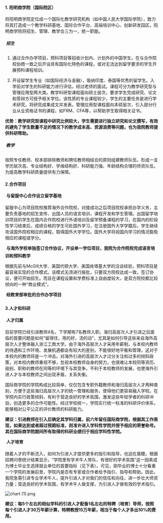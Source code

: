 #### 1. 阳明商学院（国际院区） 

将阳明商学院定位成一个国际化教学研究机构（如中国人民大学国际学院），致力将其打造成一个教学科研基地、国际合作平台、高端培训中心、创新研发园区。阳明商学院将招生、管理、教学合三为一，统一职能。

#####  招生

1)  通过合作办学项目，预科项目等招收计划内、计划外的中国学生。在与合作院校协商一致之后开设具有国际化特色的课程，或对无法达到留学要求的学生开展预科课程培训。

2)  开设留学生专业（如国际经济与金融），吸纳印度、泰国等优秀的留学生。入学前对学生的科研能力进行评估，经过老师的面试。课程可分为教学研究型与管理应用型两大类。教学科研型课程面向硕士层次，要求学生完成研究、论文和答辩方可授予相关学位。该性质的专业课程较少，学生的主要任务是进行学术研究，将研究成果成文并发表。管理应用型课程面向本硕层次，引入部分行业从业资格证书的课程，如FRM、CFA等，以帮助学生取得相关证书。

**优势：教学研究型课程中研究比例较大，学生需要进行独立研究和论文撰写，有效的避免了学生数量不足的情况下的教学成本高、资源浪费等问题，也为我院教师提供科研帮助。**

#####  教学

按照专任教师、校本部排除教师和聘任教师相结合的原则组建教师队伍，形成一支学历层次高、专业结构好、学缘结构好、科研能力强、年龄结构合理的师资队伍，为提高教学科研质量提供有力保障。



#### 2.合作项目

  **与留服中心合作设立留学基地**

留服中心为项目院校推荐海外合作院校，对接成功之后项目院校承担办学义务，主要负责基地的招生宣传、出国人员的语言培训，课程开发和学生管理。出国留学培训项目的学生在国内合作院校进行外语培训及留学预备课程的学习，在国内的阶段性学习结束后，成绩合格的学生可赴国外学习，在注册国外大学学籍后，学生继续攻读国外院校相应的课程，取得国外大学学位。国外大学将视国内学习的情况豁免相应的课程或学分。

  **与海外学校单独签订合作协议，开设单一学位项目，我院为合作院校完成语言培训和预科教学**

根据先前与McGill大学、美国代顿大学、美国肯塔基大学的洽谈经验，预科项目是最容易实现的合作模式。该模式无须进行报批，只要双方院校达成一致，签订协议，便可开始招生。而且在课程设置和学费标准上自由度较大，是双方院校都比较倾向的一种“商业模式”。

  **经教育部审批的合作办学项目**

 

#### 3.人才和科研

  **人才归属**

目前学院已经引进教师4名，下学期有7名教师入职。海归高层次人才引进之后面临的首要问题是如何“留得住，用的好，流的动”，尤其是如何引导这些来自海外高层次人才整体融入浙江工商大学。由于海外高层次人才采用年薪制，与本校内教师的待遇和工作环境、发展机遇都会有较大的差别，不能很好地平衡和管理，这对于本校内的教师将是一个冲击。对海外引进的高层次人才过分关注和过多的倾斜政策，对本校内教师重视不够，忽视本校教师自身的努力，也很难让本校同等资历、级别、职称的教师在同等的环境下与其竞争，不利于本校教师的发展，也使海外引进人才与本校教师之间出现矛盾，关系失衡。

国际商学院的学院构成比较简单，仅仅包含专职外籍教师和海归高层次人才两种类别，方便于这些海归高层次人才的统一管理和服务，使得他们更容易融入学校。在学院内实行政策倾斜，有利于营造良好的学术氛围，激发这些年轻学者的科研冲劲，创造更多的合作可能性。经过学校统一，学院实行统一标准的科研评价体系，能够相对公平公正的评价教师的科研能力。

**建议：引进教师在引入后确定其学科归属，前六年留任国际商学院，根据其工作表现，如果达到或者超过预期标准，则准许进入学科性学院并授予相应的荣誉称号。其在国际商学院期间所有取得的科研业绩归于相应学科性学院。**

  **人才培育**

随着人才的不断流入，如何为引进人才提供更多的指引和指导，也迫在眉睫。根据招聘问卷统计结果显示，“学院里有学术牛人带队，有很好的学术氛围”这一因素成为博士毕业生选择就业单位的首要指标（见下表）。可见，刚毕业的博士十分看重一个学院的发展前景，学院内是否有专家或合作者给予指引、指导和帮助。因此，我院急需引进专业学术牛人，提升引进人才对我们的信任和向往，进一步壮大师资力量；营造良好的学术氛围，有学术牛人做支撑，为引进人才做有效的学术指引。

![chart (1).png](file:///C:\Users\ZJGS-023\AppData\Local\Temp\msohtmlclip1\01\clip_image002.gif)

**建议：每5个左右的相似学科的引进人才配备1名左右的特聘（培育）导师，按照每个引进人才30万年薪计算，特聘教授15万年薪，相当于每个人才多出10%的费用。**